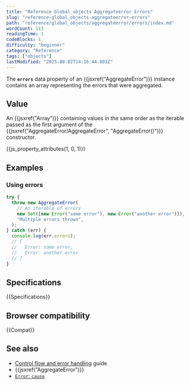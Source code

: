 ```yaml
---
title: "Reference Global_objects Aggregateerror Errors"
slug: "reference-global_objects-aggregateerror-errors"
path: "reference/global_objects/aggregateerror/errors/index.md"
wordCount: 113
readingTime: 1
codeBlocks: 1
difficulty: "beginner"
category: "Reference"
tags: ["objects"]
lastModified: "2025-08-02T14:16:44.001Z"
---
```



The **`errors`** data property of an {{jsxref("AggregateError")}} instance contains an array representing the errors that were aggregated.

## Value

An {{jsxref("Array")}} containing values in the same order as the iterable passed as the first argument of the {{jsxref("AggregateError/AggregateError", "AggregateError()")}} constructor.

{{js_property_attributes(1, 0, 1)}}

## Examples

### Using errors

```js
try {
  throw new AggregateError(
    // An iterable of errors
    new Set([new Error("some error"), new Error("another error")]),
    "Multiple errors thrown",
  );
} catch (err) {
  console.log(err.errors);
  // [
  //   Error: some error,
  //   Error: another error
  // ]
}
```

## Specifications

{{Specifications}}

## Browser compatibility

{{Compat}}

## See also

- [Control flow and error handling](/en-US/docs/Web/JavaScript/Guide/Control_flow_and_error_handling) guide
- {{jsxref("AggregateError")}}
- [`Error`: `cause`](/en-US/docs/Web/JavaScript/Reference/Global_Objects/Error/cause)
